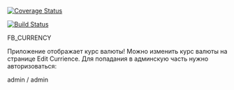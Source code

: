[![Coverage Status](https://coveralls.io/repos/github/LKS007/fbx_currency_app/badge.svg?branch=master)](https://coveralls.io/github/LKS007/fbx_currency_app?branch=master)

[![Build Status](https://travis-ci.org/LKS007/fbx_currency_app.svg?branch=master)](https://travis-ci.org/LKS007/fbx_currency_app)

FB_CURRENCY

Приложение отображает курс валюты! Можно изменить курс валюты на странице Edit Currience. Для попадания в админскую часть нужно авторизоваться:

admin / admin
